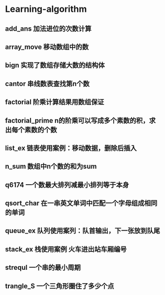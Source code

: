 # Learning-algorithm
## add_ans 加法进位的次数计算

## array_move 移动数组中的数

## bign 实现了数组存储大数的结构体

## cantor 串线数表查找第n个数

## factorial 阶乘计算结果用数组保证

## factorial_prime n的阶乘可以写成多个素数的积，求出每个素数的个数

## list_ex 链表使用案例：移动数据，删除后插入

## n_sum 数组中n个数的和为sum

## q6174 一个数最大排列减最小排列等于本身

## qsort_char 在一串英文单词中匹配一个字母组成相同的单词

## queue_ex 队列使用案列：队首输出，下一张放到队尾

## stack_ex 栈使用案例 火车进出站车厢编号

## strequl 一个串的最小周期

## trangle_S 一个三角形圈住了多少个点

